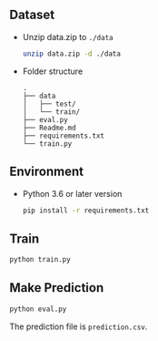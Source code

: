 ## Dataset
- Unzip data.zip to `./data`
    ```sh
    unzip data.zip -d ./data
    ```
- Folder structure
    ```
    .
    ├── data
    │   ├── test/
    │   └── train/
    ├── eval.py
    ├── Readme.md
    ├── requirements.txt
    └── train.py
    ```

## Environment
- Python 3.6 or later version
    ```sh
    pip install -r requirements.txt
    ```

## Train
```sh
python train.py
```

## Make Prediction
```sh
python eval.py
```
The prediction file is `prediction.csv`.
